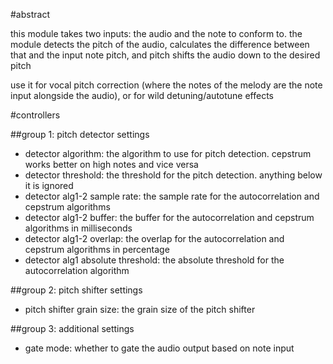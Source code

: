 #abstract

this module takes two inputs: the audio and the note to conform to. the module detects the pitch of the audio, calculates the difference between that and the input note pitch, and pitch shifts the audio down to the desired pitch

use it for vocal pitch correction (where the notes of the melody are the note input alongside the audio), or for wild detuning/autotune effects

#controllers

##group 1: pitch detector settings

- detector algorithm: the algorithm to use for pitch detection. cepstrum works better on high notes and vice versa
- detector threshold: the threshold for the pitch detection. anything below it is ignored
- detector alg1-2 sample rate: the sample rate for the autocorrelation and cepstrum algorithms
- detector alg1-2 buffer: the buffer for the autocorrelation and cepstrum algorithms in milliseconds
- detector alg1-2 overlap: the overlap for the autocorrelation and cepstrum algorithms in percentage
- detector alg1 absolute threshold: the absolute threshold for the autocorrelation algorithm

##group 2: pitch shifter settings

- pitch shifter grain size: the grain size of the pitch shifter

##group 3: additional settings

- gate mode: whether to gate the audio output based on note input